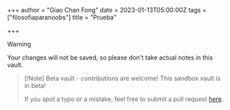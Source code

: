 +++
author = "Giao Chan Fong"
date = 2023-01-13T05:00:00Z
tags = ["filosofiaparanoobs"]
title = "Prueba"

+++
> [!Warning]
> Your changes will not be saved, so please don't take actual notes in this vault.

> [!Note] Beta vault - contributions are welcome!
> This sandbox vault is in beta!
> 
> If you spot a typo or a mistake, feel free to submit a pull request [here](https://github.com/obsidianmd/obsidian-docs/tree/master/Sandbox).
